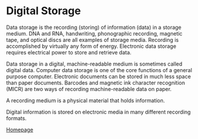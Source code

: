 # Digital Storage

Data storage is the recording (storing) of information (data) in a storage medium. DNA and RNA, handwriting, phonographic recording, magnetic tape, and optical discs are all examples of storage media. Recording is accomplished by virtually any form of energy. Electronic data storage requires electrical power to store and retrieve data.

Data storage in a digital, machine-readable medium is sometimes called digital data. Computer data storage is one of the core functions of a general purpose computer. Electronic documents can be stored in much less space than paper documents. Barcodes and magnetic ink character recognition (MICR) are two ways of recording machine-readable data on paper.

A recording medium is a physical material that holds information.

Digital information is stored on electronic media in many different recording formats.

[Homepage](README.md)
